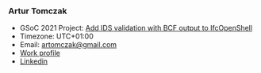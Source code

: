 ### Artur Tomczak

-   GSoC 2021 Project: [Add IDS validation with BCF output to
    IfcOpenShell](Google_Summer_of_Code/2021.md)
-   Timezone: UTC+01:00
-   Email: artomczak@gmail.com
-   [Work profile](https://www.ntnu.edu/employees/artur.b.tomczak)
-   [Linkedin](https://www.linkedin.com/in/artur-tomczak-5b66444b/)
